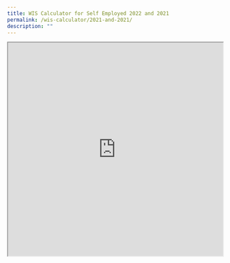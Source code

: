 ```yaml
---
title: WIS Calculator for Self Employed 2022 and 2021
permalink: /wis-calculator/2021-and-2021/
description: ""
---
```

<iframe src="https://www.checkfirst.gov.sg/c/15ea6fab-98e2-4562-9d38-aa6c73d7beac" style="width:100%;height:500px"></iframe>